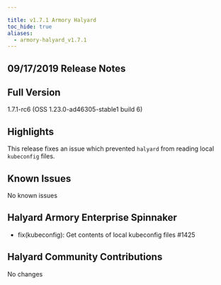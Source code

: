 ```yaml
---

title: v1.7.1 Armory Halyard
toc_hide: true
aliases:
  - armory-halyard_v1.7.1
---
```


## 09/17/2019 Release Notes

## Full Version
1.7.1-rc6 (OSS 1.23.0-ad46305-stable1 build 6)

## Highlights
This release fixes an issue which prevented `halyard` from reading local `kubeconfig` files.

## Known Issues
No known issues

## Halyard Armory Enterprise Spinnaker
- fix(kubeconfig): Get contents of local kubeconfig files #1425

##  Halyard Community Contributions
No changes
